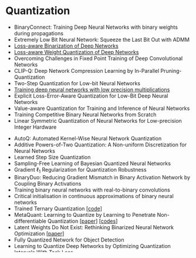 # Quantization

* BinaryConnect: Training Deep Neural Networks with binary weights during propagations
* Extremely Low Bit Neural Network: Squeeze the Last Bit Out with ADMM
* [Loss-aware Binarization of Deep Networks](https://arxiv.org/abs/1611.01600)
* [Loss-aware Weight Quantization of Deep Networks](https://arxiv.org/abs/1802.08635)
* Overcoming Challenges in Fixed Point Training of Deep Convolutional Networks
* CLIP-Q: Deep Network Compression Learning by In-Parallel Pruning-Quantization
* Two-Step Quantization for Low-bit Neural Networks
* [Training deep neural networks with low precision multiplications](https://arxiv.org/abs/1412.7024)
* Explicit Loss-Error-Aware Quantization for Low-Bit Deep Neural Networks
* Value-aware Quantization for Training and Inference of Neural Networks
* Training Competitive Binary Neural Networks from Scratch
*  Linear Symmetric Quantization of Neural Networks for Low-precision Integer Hardware 
- AutoQ: Automated Kernel-Wise Neural Network Quantization 
- Additive Powers-of-Two Quantization: A Non-uniform Discretization for Neural Networks
- Learned Step Size Quantization
- Sampling-Free Learning of Bayesian Quantized Neural Networks
- Gradient $\ell_1$ Regularization for Quantization Robustness
- BinaryDuo: Reducing Gradient Mismatch in Binary Activation Network by Coupling Binary Activations 
- Training binary neural networks with real-to-binary convolutions 
- Critical initialisation in continuous approximations of binary neural networks 
- Trained Ternary Quantization [[code]](https://github.com/czhu95/ternarynet)
- MetaQuant: Learning to Quantize by Learning to Penetrate Non-differentiable Quantization [[paper]](https://github.com/csyhhu/MetaQuant/blob/master/MetaQuant-Preprint.pdf) [[codes]](https://github.com/csyhhu/MetaQuant)
- Latent Weights Do Not Exist: Rethinking Binarized Neural Network Optimization [[paper]](https://papers.nips.cc/paper/8971-latent-weights-do-not-exist-rethinking-binarized-neural-network-optimization.pdf)
- Fully Quantized Network for Object Detection
- Learning to Quantize Deep Networks by Optimizing Quantization Intervals With Task Loss
- Quantization Networks
- SeerNet: Predicting Convolutional Neural Network Feature-Map Sparsity Through Low-Bit Quantization
- Simultaneously Optimizing Weight and Quantizer of Ternary Neural Network Using Truncated Gaussian Approximation
- Binary Ensemble Neural Network: More Bits per Network or More Networks per Bit?
- A Main/Subsidiary Network Framework for Simplifying Binary Neural Networks
- Regularizing Activation Distribution for Training Binarized Deep Networks
- Structured Binary Neural Networks for Accurate Image Classification and Semantic Segmentation
- Learning Channel-Wise Interactions for Binary Convolutional Neural Networks
- Circulant Binary Convolutional Networks: Enhancing the Performance of 1-Bit DCNNs With Circulant Back Propagation
- Differentiable Soft Quantization: Bridging Full-Precision and Low-Bit Neural Networks
- Proximal Mean-Field for Neural Network Quantization
- Relaxed Quantization for Discretized Neural Networks
- ProxQuant: Quantized Neural Networks via Proximal Operators 
- Per-Tensor Fixed-Point Quantization of the Back-Propagation Algorithm
- Defensive Quantization: When Efficiency Meets Robustness
- Learning Recurrent Binary/Ternary Weights 
- Combinatorial Attacks on Binarized Neural Networks
- ARM: Augment-REINFORCE-Merge Gradient for Stochastic Binary Networks 
- An Empirical study of Binary Neural Networks' Optimisation 
- Integer Networks for Data Compression with Latent-Variable Models 

## Weights & Activation Quantization

* Quantized Neural Networks Quantized Neural Networks: Training Neural Networks with Low Precision Weights and Activations
* Binarized Neural Networks: Training Deep Neural Networks with Weights and Activations Constrained to +1 or -1
* XNOR-Net: ImageNet Classification Using Binary Convolutional Neural Networks [[codes]](https://github.com/jiecaoyu/XNOR-Net-PyTorch)
* Bi-Real Net: Enhancing the Performance of 1-bit CNNs With Improved Representational Capability and Advanced Training Algorithm
* LQ-Nets: Learned Quantization for Highly Accurate and Compact Deep Neural Networks

## Weights & Activation & Error & Gradient  Quantization

* DoReFa-Net: Training Low Bitwidth Convolutional Neural Networks with Low Bitwidth Gradients
* Training and Inference with Integers in Deep Neural Networks

## Activation Quantization

- PACT: Parameterized Clipping Activation for Quantized Neural Networks

## Non-symmetric Quantization

* Weighted-Entropy-based Quantization for Deep Neural Networks
* Towards the Limit of Network Quantization
* LSQ++: Lower running time and higher recall in multi-codebook quantization

## Probabilistic (Bayesian) Quantization

* Relaxed Quantization for Discretized Neural Networks
* [Learning Discrete Weights Using the Local Reparameterization Trick](https://arxiv.org/abs/1710.07739)
* Expectation Backpropagation: Parameter-Free Training of Multilayer Neural Networks with Continuous or Discrete Weights

## Quantization Theory

* Analysis of Quantized Models
* On the Universal Approximability and Complexity Bounds of Quantized ReLU Neural Networks
- Dimension-Free Bounds for Low-Precision Training [[paper]](https://papers.nips.cc/paper/9346-dimension-free-bounds-for-low-precision-training.pdf)
- A Mean Field Theory of Quantized Deep Networks: The Quantization-Depth Trade-Off [[paper]](https://arxiv.org/pdf/1906.00771.pdf)
- On the Universal Approximability and Complexity Bounds of Quantized ReLU Neural Networks 
- Understanding Straight-Through Estimator in Training Activation Quantized Neural Nets

## Quantization with Distillation

* [Model compression via distillation and quantization](https://arxiv.org/abs/1802.05668)


## Adaptive Quantization

* [Adaptive Quantization of Neural Networks](https://openreview.net/forum?id=SyOK1Sg0W)


## Gradient Quantization

* SIGNSGD: compressed optimisation for non-convex problems
* QSGD: Communication-Efficient SGD via Gradient Quantization and Encoding
- Qsparse-local-SGD: Distributed SGD with Quantization, Sparsification, and Local Computations [[paper]](https://arxiv.org/pdf/1906.02367.pdf)


## Relaxed Quantization

* Incremental Network Quantization [[code]](https://github.com/AojunZhou/Incremental-Network-Quantization/tree/master/src/caffe)
* BinaryRelax: A Relaxation Approach For Training Deep Neural Networks With Quantized Weights
* ProxQuant: Quantized Neural Networks via Proximal Operators
* Self-Binarizaing Networks

## Specified Application
* Quantized Convolutional Neural Networks for Mobile Devices


## Co-Design (Hardware/Energy/Memory)
* Espresso: Efficient Forward Propagation for BCNNs
- HAQ: Hardware-Aware Automated Quantization With Mixed Precision
- ECC: Platform-Independent Energy-Constrained Deep Neural Network Compression via a Bilinear Regression Model
- Double Viterbi: Weight Encoding for High Compression Ratio and Fast On-Chip Reconstruction for Deep Neural Network 
- Energy-Constrained Compression for Deep Neural Networks via Weighted Sparse Projection and Layer Input Masking 

## Data-Free / Post-training Quantization
* Data-Free Quantization through Weight Equalization and Bias Correction
* Quantizing deep convolutional networks for efficient inference: A whitepaper
* Quantization and Training of Neural Networks for Efficient Integer-Arithmetic-Only Inference
- Post-training 4-bit quantization of convolution networks for rapid-deployment
- Improving Neural Network Quantization without Retraining using Outlier Channel Splitting
- Same, Same But Different: Recovering Neural Network Quantization Error Through Weight Factorization

## Parameterized Quantizer
- Learned Step Size Quantization
- Mixed Precision DNNs: All you need is a good parametrization

## Unclassified
* Scalable Methods for 8-bit Training of Neural Networks
* Efficient end-to-end learning for quantizable representations ([code](https://github.com/maestrojeong/Deep-Hash-Table-ICML18))
* Network Sketching: Exploiting Binary Structure in Deep CNNs
* DNQ: Dynamic Network Quantization
* Training Hard-Threshold Networks with Combinatorial Search in a Discrete Target Propagation Setting
* An Empirical study of Binary Neural Networks' Optimisation
* Heterogeneous Bitwidth Binarization in Convolutional Neural Networks
* HitNet: Hybrid Ternary Recurrent Neural Network